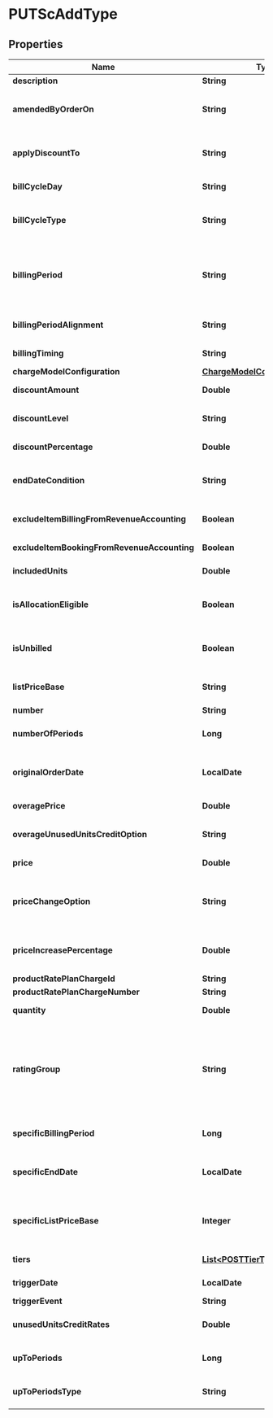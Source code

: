 

# PUTScAddType


## Properties

| Name | Type | Description | Notes |
|------------ | ------------- | ------------- | -------------|
|**description** | **String** | Description of the charge.  |  [optional] |
|**amendedByOrderOn** | **String** | The date when the rate plan charge is amended through an order or amendment. This field is not updatable.  This field is to standardize the booking date information to increase audit ability and traceability of data between Zuora Billing and Zuora Revenue. It is mapped as the booking date for a sale order line in Zuora Revenue.  |  [optional] |
|**applyDiscountTo** | **String** | Specifies the type of charges that you want a specific discount to apply to.  Values:  * &#x60;ONETIME&#x60; * &#x60;RECURRING&#x60; * &#x60;USAGE&#x60; * &#x60;ONETIMERECURRING&#x60; * &#x60;ONETIMEUSAGE&#x60; * &#x60;RECURRINGUSAGE&#x60; * &#x60;ONETIMERECURRINGUSAGE&#x60;  Available for the following charge type for the Discount-Fixed Amount and Discount-Percentage charge models:  * Recurring  |  [optional] |
|**billCycleDay** | **String** | Sets the bill cycle day (BCD) for the charge. The BCD determines which day of the month customer is billed.  Values: &#x60;1&#x60;-&#x60;31&#x60;  Available for the following charge types:  * Recurring * Usage-based  |  [optional] |
|**billCycleType** | **String** | Specifies how to determine the billing day for the charge. When this field is set to &#x60;SpecificDayofMonth&#x60;, set the &#x60;BillCycleDay&#x60; field. When this field is set to &#x60;SpecificDayofWeek&#x60;, set the &#x60;weeklyBillCycleDay&#x60; field.  Values:  * &#x60;DefaultFromCustomer&#x60; * &#x60;SpecificDayofMonth&#x60; * &#x60;SubscriptionStartDay&#x60; * &#x60;ChargeTriggerDay&#x60; * &#x60;SpecificDayofWeek&#x60;  Available for the following charge types:  * Recurring * Usage-based  |  [optional] |
|**billingPeriod** | **String** | Billing period for the charge. The start day of the billing period is also called the bill cycle day (BCD). When you renew a subscription, the current subscription term is extended by creating a new term. If any charge in your subscription has the billing period set as &#x60;SubscriptionTerm&#x60;， a new charge segment is generated for the new term.  Values:  * &#x60;Month&#x60; * &#x60;Quarter&#x60; * &#x60;Semi_Annual&#x60; * &#x60;Annual&#x60; * &#x60;Eighteen_Months&#x60; * &#x60;Two_Years&#x60; * &#x60;Three_Years&#x60; * &#x60;Five_Years&#x60; * &#x60;Specific_Months&#x60; * &#x60;Subscription_Term&#x60; * &#x60;Week&#x60; * &#x60;Specific_Weeks&#x60;  Available for the following charge types:  * Recurring * Usage-based  |  [optional] |
|**billingPeriodAlignment** | **String** | Aligns charges within the same subscription if multiple charges begin on different dates.  Values:  * &#x60;AlignToCharge&#x60; * &#x60;AlignToSubscriptionStart&#x60; * &#x60;AlignToTermStart&#x60;  Available for the following charge types:  * Recurring * Usage-based  |  [optional] |
|**billingTiming** | **String** | Billing timing for the charge for recurring charge types. Not avaliable for one time, usage and discount charges.  Values:  * &#x60;IN_ADVANCE&#x60; (default) * &#x60;IN_ARREARS&#x60;  |  [optional] |
|**chargeModelConfiguration** | [**ChargeModelConfigurationType**](ChargeModelConfigurationType.md) |  |  [optional] |
|**discountAmount** | **Double** | Specifies the amount of fixed-amount discount.  Available for the following charge type for the Discount-Fixed Amount charge model:  * Recurring  |  [optional] |
|**discountLevel** | **String** | Specifies if the discount applies to the product rate plan only , the entire subscription, or to any activity in the account.  Values:  * &#x60;rateplan&#x60; * &#x60;subscription&#x60; * &#x60;account&#x60;  Available for the following charge type for the Discount-Fixed Amount and Discount-Percentage charge models:  * Recurring  |  [optional] |
|**discountPercentage** | **Double** | Specifies the percentage of a percentage discount.   Available for the following charge type for the Discount-Percentage charge model:  * Recurring  |  [optional] |
|**endDateCondition** | **String** | Defines when the charge ends after the charge trigger date. If the subscription ends before the charge end date, the charge ends when the subscription ends. But if the subscription end date is subsequently changed through a Renewal, or Terms and Conditions amendment, the charge will end on the charge end date.  Values:  * &#x60;Subscription_End&#x60; * &#x60;Fixed_Period&#x60; * &#x60;Specific_End_Date&#x60; * &#x60;One_Time&#x60;  |  [optional] |
|**excludeItemBillingFromRevenueAccounting** | **Boolean** | The flag to exclude rate plan charge related invoice items, invoice item adjustments, credit memo items, and debit memo items from revenue accounting.  **Note**: This field is only available if you have the Billing - Revenue Integration feature enabled.  |  [optional] |
|**excludeItemBookingFromRevenueAccounting** | **Boolean** | The flag to exclude rate plan charges from revenue accounting.  **Note**: This field is only available if you have the Billing - Revenue Integration feature enabled.  |  [optional] |
|**includedUnits** | **Double** | Specifies the number of units in the base set of units for this charge. Must be &gt;&#x3D;&#x60;0&#x60;.  Available for the following charge type for the Overage charge model:  * Usage-based  |  [optional] |
|**isAllocationEligible** | **Boolean** | This field is used to identify if the charge segment is allocation eligible in revenue recognition.  **Note**: This feature is in the **Early Adopter** phase. If you want to use the feature, submit a request at &lt;a href&#x3D;\&quot;https://support.zuora.com/\&quot; target&#x3D;\&quot;_blank\&quot;&gt;Zuora Global Support&lt;/a&gt;, and we will evaluate whether the feature is suitable for your use cases.  |  [optional] |
|**isUnbilled** | **Boolean** | This field is used to dictate how to perform the accounting during revenue recognition.  **Note**: This feature is in the **Early Adopter** phase. If you want to use the feature, submit a request at &lt;a href&#x3D;\&quot;https://support.zuora.com/\&quot; target&#x3D;\&quot;_blank\&quot;&gt;Zuora Global Support&lt;/a&gt;, and we will evaluate whether the feature is suitable for your use cases.  |  [optional] |
|**listPriceBase** | **String** | The list price base for the product rate plan charge.  Values:  * &#x60;Per_Billing_Period&#x60; * &#x60;Per_Month&#x60; * &#x60;Per_Week&#x60; * &#x60;Per_Year&#x60; * &#x60;Per_Specific_Months&#x60;  Available for the following charge type for the Flat Fee, Per Unit, Volume Pricing, and Tiered Pricing charge models:  * Recurring  |  [optional] |
|**number** | **String** | Unique number that identifies the charge. System-generated if not provided.  |  [optional] |
|**numberOfPeriods** | **Long** | Specifies the number of periods to use when calculating charges in an overage smoothing charge model.  Available for the following charge type for the Overage and Tiered with Overage charge models:  * Usage-based  |  [optional] |
|**originalOrderDate** | **LocalDate** | The date when the rate plan charge is created through an order or amendment. This field is not updatable.  This field is to standardize the booking date information to increase audit ability and traceability of data between Zuora Billing and Zuora Revenue. It is mapped as the booking date for a sale order line in Zuora Revenue.  |  [optional] |
|**overagePrice** | **Double** | Price for units over the allowed amount.   Available for the following charge type for the Overage and Tiered with Overage charge models:  * Usage-based  |  [optional] |
|**overageUnusedUnitsCreditOption** | **String** | Determines whether to credit the customer with unused units of usage.  Values:  * &#x60;NoCredit&#x60; * &#x60;CreditBySpecificRate&#x60;  Available for the following charge type for the Overage and Tiered with Overage charge models:  * Usage-based  |  [optional] |
|**price** | **Double** | Price for units in the subscription rate plan.  Supports all charge types for the Flat Fee and Per Unit charge models  |  [optional] |
|**priceChangeOption** | **String** | Applies an automatic price change when a termed subscription is renewed. The Zuora Billing Admin setting Enable Automatic Price Change When Subscriptions are Renewed?  must be set to Yes to use this field.  See Define Default Subscription Settings for more information on setting this option.  Values:  * &#x60;NoChange&#x60; (default) * &#x60;SpecificPercentageValue&#x60; * &#x60;UseLatestProductCatalogPricing&#x60;  Available for the following charge types:  * Recurring * Usage-based * Not available for the Fixed-Amount Discount charge model.  |  [optional] |
|**priceIncreasePercentage** | **Double** | Specifies the percentage to increase or decrease the price of a termed subscription&#39;s renewal. Required if you set the &#x60;PriceChangeOption&#x60; field to &#x60;SpecificPercentageValue&#x60;.  Decimal between -100 and 100.  Available for the following charge types:  * Recurring * Usage-based  Not available for the Fixed-Amount Discount charge model.  |  [optional] |
|**productRatePlanChargeId** | **String** |  |  |
|**productRatePlanChargeNumber** | **String** | Number of a product rate-plan charge for this subscription.                      |  [optional] |
|**quantity** | **Double** | Number of units. Must be &gt;&#x3D;&#x60;0&#x60;.  Available for the following charge types for the Per Unit, Volume Pricing, and Tiered Pricing charge models:  * One-time * Recurring  |  [optional] |
|**ratingGroup** | **String** | Specifies a rating group based on which usage records are rated.  Possible values:  - &#x60;ByBillingPeriod&#x60; (default): The rating is based on all the usages in a billing period. - &#x60;ByUsageStartDate&#x60;: The rating is based on all the usages on the same usage start date.  - &#x60;ByUsageRecord&#x60;: The rating is based on each usage record. - &#x60;ByUsageUpload&#x60;: The rating is based on all the  usages in a uploaded usage file (&#x60;.xls&#x60; or &#x60;.csv&#x60;). - &#x60;ByGroupId&#x60;: The rating is based on all the usages in a custom group.  **Note:**  - The &#x60;ByBillingPeriod&#x60; value can be applied for all charge models.  - The &#x60;ByUsageStartDate&#x60;, &#x60;ByUsageRecord&#x60;, and &#x60;ByUsageUpload&#x60; values can only be applied for per unit, volume pricing, and tiered pricing charge models.  - The &#x60;ByGroupId&#x60; value is only available if you have the Active Rating feature enabled. - Use this field only for Usage charges. One-Time Charges and Recurring Charges return &#x60;NULL&#x60;.  |  [optional] |
|**specificBillingPeriod** | **Long** | Specifies the number of month or week for the charges billing period. Required if you set the value of the &#x60;billingPeriod&#x60; field to &#x60;Specific_Months&#x60; or &#x60;Specific_Weeks&#x60;.  Available for the following charge types:  * Recurring * Usage-based  |  [optional] |
|**specificEndDate** | **LocalDate** | Defines when the charge ends after the charge trigger date.  This field is only applicable when the &#x60;endDateCondition&#x60; field is set to &#x60;Specific_End_Date&#x60;.  If the subscription ends before the specific end date, the charge ends when the subscription ends. But if the subscription end date is subsequently changed through a Renewal, or Terms and Conditions amendment, the charge will end on the specific end date.  |  [optional] |
|**specificListPriceBase** | **Integer** | The number of months for the list price base of the charge. This field is required if you set the value of the &#x60;listPriceBase&#x60; field to &#x60;Per_Specific_Months&#x60;.  **Note**:    - This field is available only if you have the &lt;a href&#x3D;\&quot;https://knowledgecenter.zuora.com/Billing/Subscriptions/Product_Catalog/I_Annual_List_Price\&quot; target&#x3D;\&quot;_blank\&quot;&gt;Annual List Price&lt;/a&gt; feature enabled.   - The value of this field is &#x60;null&#x60; if you do not set the value of the &#x60;listPriceBase&#x60; field to &#x60;Per_Specific_Months&#x60;.  |  [optional] |
|**tiers** | [**List&lt;POSTTierType&gt;**](POSTTierType.md) | Container for Volume, Tiered or Tiered with Overage charge models. Supports the following charge types:  * One-time * Recurring * Usage-based  |  [optional] |
|**triggerDate** | **LocalDate** | Specifies when to start billing the customer for the charge. Required if the &#x60;triggerEvent&#x60; field is set to &#x60;USD&#x60;.  |  [optional] |
|**triggerEvent** | **String** | Specifies when to start billing the customer for the charge.  Values:  * &#x60;UCE&#x60; * &#x60;USA&#x60; * &#x60;UCA&#x60; * &#x60;USD&#x60;  |  [optional] |
|**unusedUnitsCreditRates** | **Double** | Specifies the rate to credit a customer for unused units of usage. This field applies only for overage charge models when the &#x60;OverageUnusedUnitsCreditOption&#x60; field is set to &#x60;CreditBySpecificRate&#x60;.  Available for the following charge type for the Overage and Tiered with Overage charge models:  * Usage-based  |  [optional] |
|**upToPeriods** | **Long** | The period type used to define when the charge ends.   Values:  * &#x60;Billing_Periods&#x60; * &#x60;Days&#x60; * &#x60;Weeks&#x60; * &#x60;Months&#x60; * &#x60;Years&#x60;  You must use this field together with the &#x60;upToPeriods&#x60; field to specify the time period.  This field is applicable only when the &#x60;endDateCondition&#x60; field is set to &#x60;Fixed_Period&#x60;.   |  [optional] |
|**upToPeriodsType** | **String** | The period type used to define when the charge ends.   Values:  * &#x60;Billing_Periods&#x60; * &#x60;Days&#x60; * &#x60;Weeks&#x60; * &#x60;Months&#x60; * &#x60;Years&#x60;  You must use this field together with the &#x60;upToPeriods&#x60; field to specify the time period.  This field is applicable only when the &#x60;endDateCondition&#x60; field is set to &#x60;Fixed_Period&#x60;.   |  [optional] |



